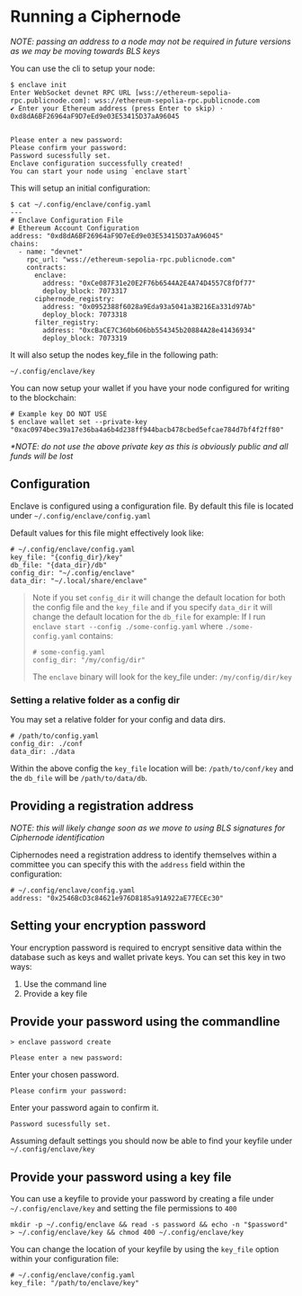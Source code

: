 # Running a Ciphernode

_NOTE: passing an address to a node may not be required in future versions as we may be moving towards BLS keys_

You can use the cli to setup your node:

```
$ enclave init
Enter WebSocket devnet RPC URL [wss://ethereum-sepolia-rpc.publicnode.com]: wss://ethereum-sepolia-rpc.publicnode.com
✔ Enter your Ethereum address (press Enter to skip) · 0xd8dA6BF26964aF9D7eEd9e03E53415D37aA96045


Please enter a new password:
Please confirm your password:
Password sucessfully set.
Enclave configuration successfully created!
You can start your node using `enclave start`
```

This will setup an initial configuration:

```
$ cat ~/.config/enclave/config.yaml
---
# Enclave Configuration File
# Ethereum Account Configuration
address: "0xd8dA6BF26964aF9D7eEd9e03E53415D37aA96045"
chains:
  - name: "devnet"
    rpc_url: "wss://ethereum-sepolia-rpc.publicnode.com"
    contracts:
      enclave:
        address: "0xCe087F31e20E2F76b6544A2E4A74D4557C8fDf77"
        deploy_block: 7073317
      ciphernode_registry:
        address: "0x0952388f6028a9Eda93a5041a3B216Ea331d97Ab"
        deploy_block: 7073318
      filter_registry:
        address: "0xcBaCE7C360b606bb554345b20884A28e41436934"
        deploy_block: 7073319
```

It will also setup the nodes key_file in the following path:

```
~/.config/enclave/key
```

You can now setup your wallet if you have your node configured for writing to the blockchain:

```
# Example key DO NOT USE
$ enclave wallet set --private-key "0xac0974bec39a17e36ba4a6b4d238ff944bacb478cbed5efcae784d7bf4f2ff80"
```

_*NOTE: do not use the above private key as this is obviously public and all funds will be lost_

## Configuration 

Enclave is configured using a configuration file. By default this file is located under `~/.config/enclave/config.yaml`

Default values for this file might effectively look like:

```
# ~/.config/enclave/config.yaml
key_file: "{config_dir}/key"
db_file: "{data_dir}/db"
config_dir: "~/.config/enclave"
data_dir: "~/.local/share/enclave"
```

> Note if you set `config_dir` it will change the default location for both the config file and the `key_file` and if you specify `data_dir` it will change the default location for the `db_file` for example:
> If I run `enclave start --config ./some-config.yaml` where `./some-config.yaml` contains:
>
> ```
> # some-config.yaml
> config_dir: "/my/config/dir"
> ```
>
> The `enclave` binary will look for the key_file under: `/my/config/dir/key`

### Setting a relative folder as a config dir

You may set a relative folder for your config and data dirs. 

```
# /path/to/config.yaml
config_dir: ./conf
data_dir: ./data
```

Within the above config the `key_file` location will be: `/path/to/conf/key` and the `db_file` will be `/path/to/data/db`.

## Providing a registration address

_NOTE: this will likely change soon as we move to using BLS signatures for Ciphernode identification_

Ciphernodes need a registration address to identify themselves within a committee you can specify this with the `address` field within the configuration:

```
# ~/.config/enclave/config.yaml
address: "0x2546BcD3c84621e976D8185a91A922aE77ECEc30"
```

## Setting your encryption password

Your encryption password is required to encrypt sensitive data within the database such as keys and wallet private keys. You can set this key in two ways:

1. Use the command line
2. Provide a key file

## Provide your password using the commandline

```
> enclave password create

Please enter a new password:
```

Enter your chosen password.

```
Please confirm your password:
```

Enter your password again to confirm it.

```
Password sucessfully set.
```

Assuming default settings you should now be able to find your keyfile under `~/.config/enclave/key`

## Provide your password using a key file

You can use a keyfile to provide your password by creating a file under `~/.config/enclave/key` and setting the file permissions to `400`

```
mkdir -p ~/.config/enclave && read -s password && echo -n "$password" > ~/.config/enclave/key && chmod 400 ~/.config/enclave/key
```

You can change the location of your keyfile by using the `key_file` option within your configuration file:

```
# ~/.config/enclave/config.yaml
key_file: "/path/to/enclave/key"
```

<!-- delete this comment once we are ready to merge the tech debt branch in -->
